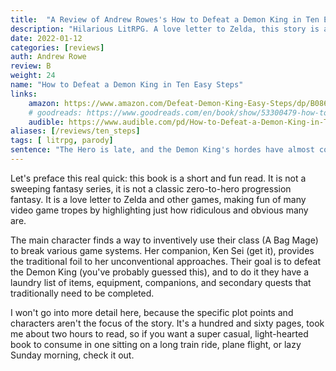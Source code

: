 ```yaml
---
title:  "A Review of Andrew Rowes's How to Defeat a Demon King in Ten Easy Steps. Hilarious love letter to Zelda."
description: "Hilarious LitRPG. A love letter to Zelda, this story is a humorous LitRPG take on if an actual video game story came to life."
date: 2022-01-12
categories: [reviews]
auth: Andrew Rowe
review: B
weight: 24
name: "How to Defeat a Demon King in Ten Easy Steps"
links:
    amazon: https://www.amazon.com/Defeat-Demon-King-Easy-Steps/dp/B086R4N2YC
    # goodreads: https://www.goodreads.com/en/book/show/53300479-how-to-defeat-a-demon-king-in-ten-easy-steps
    audible: https://www.audible.com/pd/How-to-Defeat-a-Demon-King-in-Ten-Easy-Steps-Audiobook/B086R2N27Y
aliases: [/reviews/ten_steps]
tags: [ litrpg, parody]
sentence: "The Hero is late, and the Demon King's hordes have almost conquered humanity."
---
```



Let's preface this real quick: this book is a short and fun read. It is not a sweeping fantasy series, it is not a classic zero-to-hero progression fantasy. It is a love letter to Zelda and other games, making fun of many video game tropes by highlighting just how ridiculous and obvious many are.

The main character finds a way to inventively use their class (A Bag Mage) to break various game systems. Her companion, Ken Sei (get it), provides the traditional foil to her unconventional approaches. Their goal is to defeat the Demon King (you've probably guessed this), and to do it they have a laundry list of items, equipment, companions, and secondary quests that traditionally need to be completed.

I won't go into more detail here, because the specific plot points and characters aren't the focus of the story. It's a hundred and sixty pages, took me about two hours to read, so if you want a super casual, light-hearted book to consume in one sitting on a long train ride, plane flight, or lazy Sunday morning, check it out.